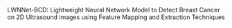 LWNNet-BCD: Lightweight Neural Network Model to Detect Breast Cancer on 2D Ultrasound images using Feature Mapping and Extraction Techniques
